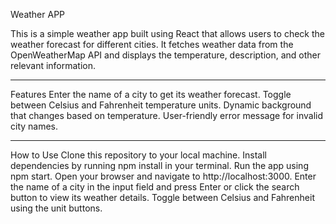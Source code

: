 
Weather APP


This is a simple weather app built using React that allows users to check the weather forecast for different cities. It fetches weather data from the OpenWeatherMap API and displays the temperature, description, and other relevant information.


*********************************************
Features
Enter the name of a city to get its weather forecast.
Toggle between Celsius and Fahrenheit temperature units.
Dynamic background that changes based on temperature.
User-friendly error message for invalid city names.

******************************************
How to Use
Clone this repository to your local machine.
Install dependencies by running npm install in your terminal.
Run the app using npm start.
Open your browser and navigate to http://localhost:3000.
Enter the name of a city in the input field and press Enter or click the search button to view its weather details.
Toggle between Celsius and Fahrenheit using the unit buttons.